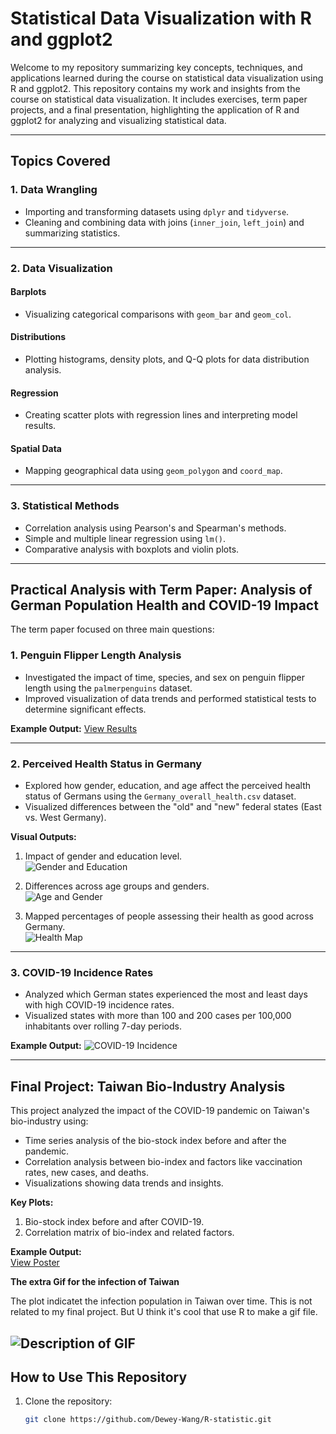 # Statistical Data Visualization with R and ggplot2

Welcome to my repository summarizing key concepts, techniques, and applications learned during the course on statistical data visualization using R and ggplot2. This repository contains my work and insights from the course on statistical data visualization. It includes exercises, term paper projects, and a final presentation, highlighting the application of R and ggplot2 for analyzing and visualizing statistical data.

---

## **Topics Covered**

### **1. Data Wrangling**
- Importing and transforming datasets using `dplyr` and `tidyverse`.
- Cleaning and combining data with joins (`inner_join`, `left_join`) and summarizing statistics.

---

### **2. Data Visualization**
#### Barplots  
- Visualizing categorical comparisons with `geom_bar` and `geom_col`.

#### Distributions  
- Plotting histograms, density plots, and Q-Q plots for data distribution analysis.

#### Regression  
- Creating scatter plots with regression lines and interpreting model results.

#### Spatial Data  
- Mapping geographical data using `geom_polygon` and `coord_map`.

---

### **3. Statistical Methods**
- Correlation analysis using Pearson's and Spearman's methods.
- Simple and multiple linear regression using `lm()`.
- Comparative analysis with boxplots and violin plots.

---

## **Practical Analysis with Term Paper: Analysis of German Population Health and COVID-19 Impact**

The term paper focused on three main questions:

### **1. Penguin Flipper Length Analysis**
- Investigated the impact of time, species, and sex on penguin flipper length using the `palmerpenguins` dataset.
- Improved visualization of data trends and performed statistical tests to determine significant effects.

**Example Output:**
[View Results](./Practical%20term%20paper/final-Q1.html)

---

### **2. Perceived Health Status in Germany**
- Explored how gender, education, and age affect the perceived health status of Germans using the `Germany_overall_health.csv` dataset.
- Visualized differences between the "old" and "new" federal states (East vs. West Germany).

**Visual Outputs:**
1. Impact of gender and education level.  
   ![Gender and Education](./Practical%20term%20paper/figures/example-unnamed-chunk-3-1.png)

2. Differences across age groups and genders.  
   ![Age and Gender](./Practical%20term%20paper/figures/example-unnamed-chunk-5-1.png)

3. Mapped percentages of people assessing their health as good across Germany.  
   ![Health Map](./Practical%20term%20paper/figures/example-unnamed-chunk-8-1.png)

---

### **3. COVID-19 Incidence Rates**
- Analyzed which German states experienced the most and least days with high COVID-19 incidence rates.
- Visualized states with more than 100 and 200 cases per 100,000 inhabitants over rolling 7-day periods.

**Example Output:**
![COVID-19 Incidence](./Practical%20term%20paper/figures/example-unnamed-chunk-6-1.png)

---

## **Final Project: Taiwan Bio-Industry Analysis**
This project analyzed the impact of the COVID-19 pandemic on Taiwan's bio-industry using:
- Time series analysis of the bio-stock index before and after the pandemic.
- Correlation analysis between bio-index and factors like vaccination rates, new cases, and deaths.
- Visualizations showing data trends and insights.

**Key Plots:**
1. Bio-stock index before and after COVID-19.  
2. Correlation matrix of bio-index and related factors.  

**Example Output:**  
[View Poster](./final%20project/presentation/poster.pdf)

**The extra Gif for the infection of Taiwan**

The plot indicatet the infection population in Taiwan over time. This is not related to my final project. But U think it's cool that use R to make a gif file.

![Description of GIF](./final%20project/figures/Taiwan.gif)
---

## **How to Use This Repository**
1. Clone the repository:
   ```bash
   git clone https://github.com/Dewey-Wang/R-statistic.git

